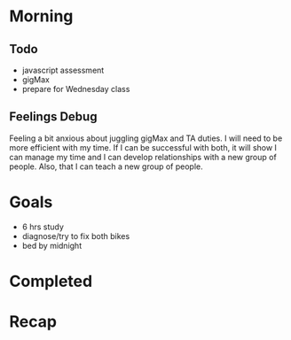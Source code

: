 # Morning
## Todo
- javascript assessment
- gigMax
- prepare for Wednesday class
## Feelings Debug
Feeling a bit anxious about juggling gigMax and TA duties. I will need to be more efficient with my time. If I can be successful with both, it will show I can manage my time and I can develop relationships with a new group of people. Also, that I can teach a new group of people. 
# Goals
- 6 hrs study
- diagnose/try to fix both bikes
- bed by midnight
# Completed
# Recap
